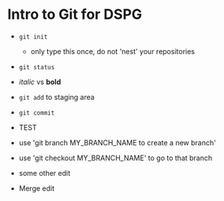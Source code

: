 # Intro to Git for DSPG

- `git init`
	- only type this once, do not 'nest' your repositories
- `git status`

- *italic* vs **bold**

- `git add` to staging area

- `git commit`

- TEST
- use 'git branch MY_BRANCH_NAME to create a new branch'
- use 'git checkout MY_BRANCH_NAME' to go to that branch
- some other edit

- Merge edit
